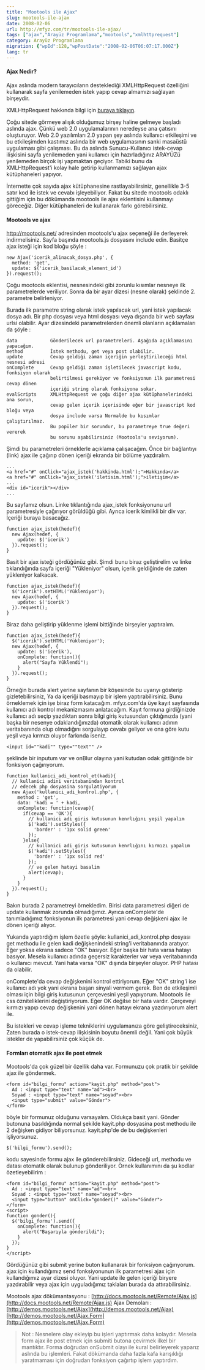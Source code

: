 ```yaml
---
title: "Mootools ile Ajax"
slug: mootools-ile-ajax
date: 2008-02-06
url: http://mfyz.com/tr/mootools-ile-ajax/
tags: ["ajax","Arayüz Programlama","mootools","xmlhttprequest"]
category: Arayüz Programlama
migration: {"wpId":128,"wpPostDate":"2008-02-06T06:07:17.000Z"}
lang: tr
---
```


#### Ajax Nedir?

Ajax aslında modern tarayıcıların desteklediği XMLHttpRequest özelliğini kullanarak sayfa yenilemeden istek yapıp cevap almamızı sağlayan birşeydir.

XMLHttpRequest hakkında bilgi için [buraya tıklayın](/xmlhttprequest-nedir/).

Çoğu sitede görmeye alışık olduğumuz birşey haline gelmeye başladı aslında ajax. Çünkü web 2.0 uygulamalarının neredeyse ana çatısını oluşturuyor. Web 2.0 yazılımları 2.0 yapan şey aslında kullanıcı etkileşimi ve bu etkileşimden kastımız aslında bir web uygulamasının sanki masaüstü uygulaması gibi çalışması. Bu da aslında Sunucu-Kullanıcı istek-cevap ilişkisini sayfa yenilemeden yani kullanıcı için hazırladığınız ARAYÜZü yenilemeden birçok işi yapmaktan geçiyor. Tabiki bunu da XMLHttpRequest'i kolay hale getirip kullanmamızı sağlayan ajax kütüphaneleri yapıyor.

İnternette çok sayıda ajax kütüphanesine rastlayabilirsiniz, genellikle 3-5 satır kod ile istek ve cevabı işleyebiliyor. Fakat bu sitede mootools odaklı gittiğim için bu dökümanda mootools ile ajax eklentisini kullanmayı göreceğiz. Diğer kütüphaneleri de kullanarak farkı görebilirsiniz.

#### Mootools ve ajax

http://mootools.net/ adresinden mootools'u ajax seçeneği ile derleyerek indirmelisiniz. Sayfa başında mootools.js dosyasını include edin. Basitçe ajax isteği için kod bloğu şöyle :

```
new Ajax('icerik_alinacak_dosya.php', {
  method: 'get',
  update: $('icerik_basilacak_element_id')
}).request();

```

Çoğu mootools eklentisi, nesnesindeki gibi zorunlu kısımlar nesneye ilk parametrelerde veriliyor. Sonra da bir ayar dizesi (nesne olarak) şeklinde 2. parametre belirleniyor.

Burada ilk parametre string olarak istek yapılacak url, yani istek yapılacak dosya adı. Bir php dosyası veya html dosyası veya dışarıda bir web sayfası urlsi olabilir. Ayar dizesindeki parametrelerden önemli olanların açıklamaları da şöyle :

```
data            Gönderilecek url parametreleri. Aşağıda açıklamasını yapacağım.
method          İstek methodu, get veya post olabilir.
update          Cevap geldiği zaman içeriğin yerleştirileceği html nesnesi adresi
onComplete      Cevap geldiği zaman işletilecek javascript kodu, fonksiyon olarak
                belirtilmesi gerekiyor ve fonksiyonun ilk parametresi cevap dönen
                içeriği string olarak fonksiyona sokar.
evalScripts     XMLHttpRequest ve çoğu diğer ajax kütüphanelerindeki ana sorun,
                cevap gelen içerik içerisinde eğer bir javascript kod bloğu veya
                dosya include varsa Normalde bu kısımlar çalıştırılmaz.
                Bu popüler bir sorundur, bu parametreye true değeri vererek
                bu sorunu aşabilirsiniz (Mootools'u seviyorum).

```

Şimdi bu parametreleri örneklerle açıklama çalışacağım. Önce bir bağlantıyı (link) ajax ile çağırıp dönen içeriği ekranda bir bölüme yazdıralım.

```
...
<a href="#" onClick="ajax_istek('hakkinda.html');">Hakkında</a>
<a href="#" onClick="ajax_istek('iletisim.html');">iletişim</a>
...
<div id="icerik"></div>
...

```

Bu sayfamız olsun. Linke tıklantığında ajax_istek fonksiyonunu url parametresiyle çağırıyor görüldüğü gibi. Ayrıca icerik kimlikli bir div var. İçeriği buraya basacağız.

```
function ajax_istek(hedef){
  new Ajax(hedef, {
    update: $('icerik')
  }).request();
}

```

Basit bir ajax isteği gördüğünüz gibi. Şimdi bunu biraz geliştirelim ve linke tıklandığında sayfa içeriği "Yükleniyor" olsun, içerik geldiğinde de zaten yükleniyor kalkacak.

```
function ajax_istek(hedef){
  $('icerik').setHTML('Yükleniyor');
  new Ajax(hedef, {
    update: $('icerik')
  }).request();
}

```

Biraz daha geliştirip yüklenme işlemi bittiğinde birşeyler yaptıralım.

```
function ajax_istek(hedef){
  $('icerik').setHTML('Yükleniyor');
  new Ajax(hedef, {
    update: $('icerik'),
    onComplete: function(){
      alert("Sayfa Yüklendi");
    }
  }).request();
}

```

Örneğin burada alert yerine sayfanın bir köşesinde bu uyarıyı gösterip gizletebilirsiniz, Ya da içeriği basmayıp bir işlem yaptırabilirsiniz. Bunu örneklemek için işe biraz form katacağım. mfyz.com'da üye kayıt sayfasında kullanıcı adı kontrol mekanizmasını anlatacağım. Kayıt formuna girdiğinizde kullanıcı adı seçip yazdıktan sonra bilgi giriş kutusundan çıktığınızda (yani başka bir nesenye odaklandığınızda) otomatik olarak kullanıcı adının veritabanında olup olmadığını sorgulayıp cevabı geliyor ve ona göre kutu yeşil veya kırmızı oluyor farkında iseniz.

```
<input id=""kadi"" type=""text"" />

```

şeklinde bir inputum var ve onBlur olayına yani kutudan odak gittiğinde bir fonksiyon çağırıyorum.

```
function kullanici_adi_kontrol_et(kadi){
  // kullanici adini veritabanindan kontrol
  // edecek php dosyasina sorgulatiyorum
  new Ajax('kullanici_adi_kontrol.php', {
    method : 'get',
    data: 'kadi = ' + kadi,
    onComplete: function(cevap){
      if(cevap == 'OK'){
        // kullanici adi giris kutusunun kenrlığını yeşil yapalım
        $('kadi').setStyles({
          'border' : '1px solid green'
        });
      }else{
        // kullanici adi giris kutusunun kenrlığını kırmızı yapalım
        $('kadi').setStyles({
          'border' : '1px solid red'
        });
        // ve gelen hatayi basalim
        alert(cevap);
      }
    }
  }).request();
}

```

Bakın burada 2 parametreyi örnekledim. Birisi data parametresi diğeri de update kullanmak zorunda olmadığımız. Ayrıca onComplete'de tanımladığımız fonksiyonun ilk parametresi yani cevap değişkeni ajax ile dönen içeriği alıyor.

Yukarıda yaptırdığım işlem özetle şöyle: kullanici_adi_kontrol.php dosyası get methodu ile gelen kadi değişkenindeki string'i veritabanında aratıyor. Eğer yoksa ekrana sadece "OK" basıyor. Eğer başka bir hata varsa hatayı basıyor. Mesela kullanıcı adında geçersiz karakterler var veya veritabanında o kullanıcı mevcut. Yani hata varsa "OK" dışında birşeyler oluyor. PHP hatası da olabilir.

onComplete'da cevap değişkenini kontrol ettiriyorum. Eğer "OK" string'i ise kullanıcı adı yok yani ekrana başarı sinyali vermem gerek. Ben de etkileşimli olması için bilgi giriş kutusunun çerçevesini yeşil yapıyorum. Mootools ile css özniteliklerini değiştiriyorum. Eğer OK değilse bir hata vardır. Çerçeveyi kırmızı yapıp cevap değişkenini yani dönen hatayı ekrana yazdırıyorum alert ile.

Bu istekleri ve cevap işleme tekniklerini uygulamanıza göre geliştireceksiniz, Zaten burada o istek-cevap ilişkisinin boyutu önemli değil. Yani çok büyük istekler de yapabilirsiniz çok küçük de.

#### Formları otomatik ajax ile post etmek

Mootools'da çok güzel bir özellik daha var. Formunuzu çok pratik bir şekilde ajax ile göndermek.

```
<form id="bilgi_formu" action="kayit.php" method="post">
  Ad : <input type="text" name="ad"><br>
  Soyad : <input type="text" name="soyad"><br>
  <input type="submit" value="Gönder">
</form>

```

böyle bir formunuz olduğunu varsayalım. Oldukça basit yani. Gönder butonuna basıldığında normal şekilde kayit.php dosyasina post methodu ile 2 değişken gidiyor biliyorsunuz. kayit.php'de de bu değişkenleri işliyorsunuz.

```
$('bilgi_formu').send();

```

kodu sayesinde formu ajax ile gönderebilirsiniz. Gideceği url, methodu ve datası otomatik olarak bulunup gönderiliyor. Örnek kullanımını da şu kodlar özetleyebilirim :

```
<form id="bilgi_formu" action="kayit.php" method="post">
  Ad : <input type="text" name="ad"><br>
  Soyad : <input type="text" name="soyad"><br>
  <input type="button" onClick="gonder()" value="Gönder">
</form>
<script>
function gonder(){
  $('bilgi_formu').send({
    onComplete: function(){
      alert("Başarıyla gönderildi");
    }
  });
}
</script>

```

Gördüğünüz gibi submit yerine buton kullanarak bir fonksiyon çağırıyorum. ajax için kullandığımız send fonksiyonunun ilk parametresi ajax için kullandığımız ayar dizesi oluyor. Yani update ile gelen içeriği biryere yazdırabilir veya ajax için uyguladığımız taklaları burada da attırabilirsiniz.

Mootools ajax dökümantasyonu : [http://docs.mootools.net/Remote/Ajax.js](http://docs.mootools.net/Remote/Ajax.js) Ajax Demoları : [http://demos.mootools.net/Ajax](http://demos.mootools.net/Ajax) [http://demos.mootools.net/Ajax.Form](http://demos.mootools.net/Ajax.Form)

> Not : Nesnelere olay ekleyip bu işleri yaptırmak daha kolaydır. Mesela form ajax ile post etmek için submiti butona çevirmek ilkel bir mantıktır. Forma doğrudan onSubmit olayı ile kural belirleyerek yaparız aslında bu işlemleri. Fakat dökümanda daha fazla kafa karışıklığı yaratmaması için doğrudan fonksiyon çağırtıp işlem yaptırdım.